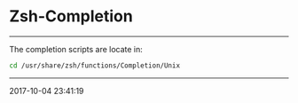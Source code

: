 # Zsh-Completion

----------------------------------------- 
The completion scripts are locate in:

```bash
cd /usr/share/zsh/functions/Completion/Unix
```

-----------------------------------------
2017-10-04 23:41:19
